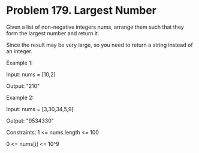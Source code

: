 # Problem 179. Largest Number
Given a list of non-negative integers nums, arrange them such that they form the largest number and return it.

Since the result may be very large, so you need to return a string instead of an integer.

Example 1:

Input: nums = [10,2]

Output: "210"

Example 2:

Input: nums = [3,30,34,5,9]

Output: "9534330"
 
Constraints:
1 <= nums.length <= 100

0 <= nums[i] <= 10^9
